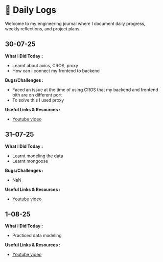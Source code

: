 # 📘 Daily Logs

Welcome to my engineering journal where I document daily progress, weekly reflections, and project plans.


## 30-07-25

**What I Did Today :**

- Learnt about axios, CROS, proxy
- How can i connect my frontend to backend 

**Bugs/Challenges :**
- Faced an issue at the time of using CROS that my backend and frontend bith are on different port
- To solve this I used proxy

**Useful Links & Resources :**

- [Youtube video](https://www.youtube.com/watch?v=fFHyqhmnVfs)

## 31-07-25

**What I Did Today :**

- Learnt modeling the data
- Learnt mongoose

**Bugs/Challenges :**

- NaN

**Useful Links & Resources :**

- [Youtube video](https://www.youtube.com/watch?v=VbGl3msgce8&t=5s)


## 1-08-25

**What I Did Today :**

- Practiced data modeling

**Useful Links & Resources :**

- [Youtube video](https://www.youtube.com/watch?v=lA_mNpddN5U)

